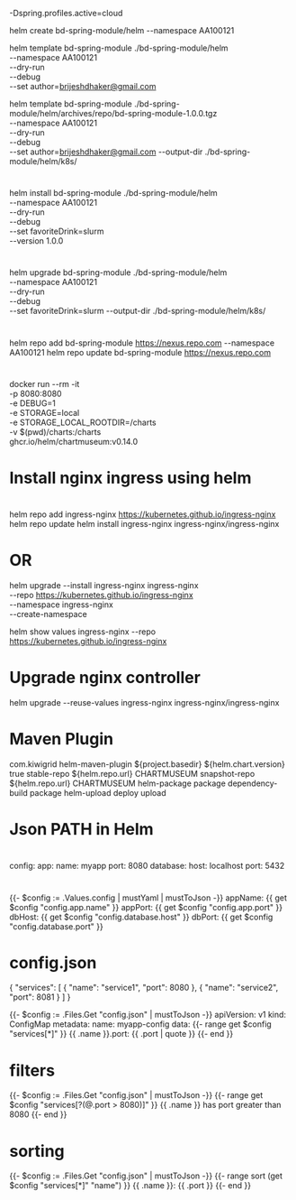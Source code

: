 -Dspring.profiles.active=cloud

helm create bd-spring-module/helm --namespace AA100121

helm template bd-spring-module ./bd-spring-module/helm \
--namespace AA100121 \
--dry-run \
--debug \
--set author=brijeshdhaker@gmail.com

helm template bd-spring-module ./bd-spring-module/helm/archives/repo/bd-spring-module-1.0.0.tgz \
--namespace AA100121 \
--dry-run \
--debug \
--set author=brijeshdhaker@gmail.com
--output-dir ./bd-spring-module/helm/k8s/

#
helm install bd-spring-module ./bd-spring-module/helm \
--namespace AA100121 \
--dry-run \
--debug \
--set favoriteDrink=slurm \
--version 1.0.0

#
helm upgrade bd-spring-module ./bd-spring-module/helm \
--namespace AA100121 \
--dry-run \
--debug \
--set favoriteDrink=slurm
--output-dir ./bd-spring-module/helm/k8s/

#
helm repo add bd-spring-module https://nexus.repo.com --namespace AA100121
helm repo update bd-spring-module https://nexus.repo.com

#
#
#
docker run --rm -it \
  -p 8080:8080 \
  -e DEBUG=1 \
  -e STORAGE=local \
  -e STORAGE_LOCAL_ROOTDIR=/charts \
  -v $(pwd)/charts:/charts \
  ghcr.io/helm/chartmuseum:v0.14.0
  

#
# Install nginx ingress using helm
#

helm repo add ingress-nginx https://kubernetes.github.io/ingress-nginx
helm repo update
helm install ingress-nginx ingress-nginx/ingress-nginx

# OR

helm upgrade --install ingress-nginx ingress-nginx \
  --repo https://kubernetes.github.io/ingress-nginx \
  --namespace ingress-nginx \
  --create-namespace

helm show values ingress-nginx --repo https://kubernetes.github.io/ingress-nginx

# Upgrade nginx controller
helm upgrade --reuse-values ingress-nginx ingress-nginx/ingress-nginx

# Maven Plugin
<plugin>
    <groupId>com.kiwigrid</groupId>
    <artifactId>helm-maven-plugin</artifactId>
    <configuration>
        <chartDirectory>${project.basedir}</chartDirectory>
        <chartVersion>${helm.chart.version}</chartVersion>
        <useLocalHelmBinary>true</useLocalHelmBinary>
        <uploadRepoStable>
            <name>stable-repo</name>
            <url>${helm.repo.url}</url>
            <type>CHARTMUSEUM</type>
        </uploadRepoStable>
        <uploadRepoSnapshot>
            <name>snapshot-repo</name>
            <url>${helm.repo.url}</url>
            <type>CHARTMUSEUM</type>
        </uploadRepoSnapshot>
    </configuration>
    <executions>
        <execution>
            <id>helm-package</id>
            <phase>package</phase>
            <goals>
                <goal>dependency-build</goal>
                <goal>package</goal>
            </goals>
        </execution>
        <execution>
            <id>helm-upload</id>
            <phase>deploy</phase>
            <goals>
                <goal>upload</goal>
            </goals>
        </execution>
    </executions>
</plugin>

#
# Json PATH in Helm
#
config:
  app:
    name: myapp
    port: 8080
  database:
    host: localhost
    port: 5432

#
{{- $config := .Values.config | mustYaml | mustToJson -}}
appName: {{ get $config "config.app.name" }}
appPort: {{ get $config "config.app.port" }}
dbHost: {{ get $config "config.database.host" }}
dbPort: {{ get $config "config.database.port" }}


# config.json
{
"services": [
    {
    "name": "service1",
    "port": 8080
    },
    {
    "name": "service2",
    "port": 8081
    }
  ]
}

{{- $config := .Files.Get "config.json" | mustToJson -}}
apiVersion: v1
kind: ConfigMap
metadata:
name: myapp-config
data:
{{- range get $config "services[*]" }}
{{ .name }}.port: {{ .port | quote }}
{{- end }}

# filters
{{- $config := .Files.Get "config.json" | mustToJson -}}
{{- range get $config "services[?(@.port > 8080)]" }}
{{ .name }} has port greater than 8080
{{- end }}

# sorting
{{- $config := .Files.Get "config.json" | mustToJson -}}
{{- range sort (get $config "services[*]" "name") }}
{{ .name }}: {{ .port }}
{{- end }}